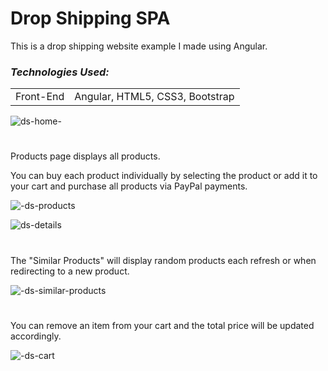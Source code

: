 # Drop Shipping SPA

This is a drop shipping website example I made using Angular.
 ### *Technologies Used:*

<table>

<tbody>
	<tr>
		<td>Front-End</td>
		<td>Angular, HTML5, CSS3, Bootstrap</td>
	</tr>
</tbody>
</table>

![ds-home-](https://user-images.githubusercontent.com/80118008/157521186-0c2ab14b-f84b-4009-82d2-8c84a6551b75.gif)

#
Products page displays all products. 

You can buy each product individually by selecting the product or add it to your cart and purchase all products via PayPal payments.

![-ds-products](https://user-images.githubusercontent.com/80118008/157516162-abb9dcb5-705c-402f-9166-3d7f14d9c8ec.gif)

![ds-details](https://user-images.githubusercontent.com/80118008/157515983-a928e59d-b558-457e-a237-c9fa365853e4.gif)
#

The "Similar Products" will display random products each refresh or when redirecting to a new product.

![-ds-similar-products](https://user-images.githubusercontent.com/80118008/157515999-169bd1c8-09d5-40bb-83d8-c9ed6395d077.gif)
#

You can remove an item from your cart and the total price will be updated accordingly.

![-ds-cart](https://user-images.githubusercontent.com/80118008/157516027-1c4ea668-9971-4725-bd1f-c9303f8999f7.gif)

<!-- # DropShipping

This project was generated with [Angular CLI](https://github.com/angular/angular-cli) version 13.2.5.

## Development server

Run `ng serve` for a dev server. Navigate to `http://localhost:4200/`. The app will automatically reload if you change any of the source files.

## Code scaffolding

Run `ng generate component component-name` to generate a new component. You can also use `ng generate directive|pipe|service|class|guard|interface|enum|module`.

## Build

Run `ng build` to build the project. The build artifacts will be stored in the `dist/` directory.

## Running unit tests

Run `ng test` to execute the unit tests via [Karma](https://karma-runner.github.io).

## Running end-to-end tests

Run `ng e2e` to execute the end-to-end tests via a platform of your choice. To use this command, you need to first add a package that implements end-to-end testing capabilities.

## Further help

To get more help on the Angular CLI use `ng help` or go check out the [Angular CLI Overview and Command Reference](https://angular.io/cli) page.
 -->
